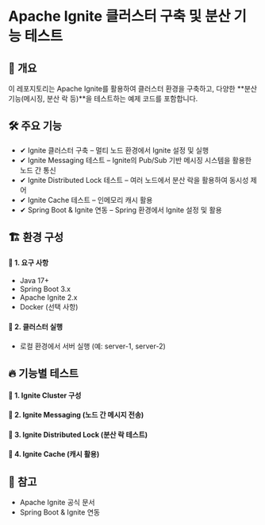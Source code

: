 #  Apache Ignite 클러스터 구축 및 분산 기능 테스트

## 📌 개요
이 레포지토리는 Apache Ignite를 활용하여 클러스터 환경을 구축하고,
다양한 **분산 기능(메시징, 분산 락 등)**을 테스트하는 예제 코드를 포함합니다.

## 🛠️ 주요 기능
- ✔ Ignite 클러스터 구축 – 멀티 노드 환경에서 Ignite 설정 및 실행
- ✔ Ignite Messaging 테스트 – Ignite의 Pub/Sub 기반 메시징 시스템을 활용한 노드 간 통신
- ✔ Ignite Distributed Lock 테스트 – 여러 노드에서 분산 락을 활용하여 동시성 제어
- ✔ Ignite Cache 테스트 – 인메모리 캐시 활용
- ✔ Spring Boot & Ignite 연동 – Spring 환경에서 Ignite 설정 및 활용

## 🏗️ 환경 구성
#### 🔹 1. 요구 사항
- Java 17+
- Spring Boot 3.x
- Apache Ignite 2.x
- Docker (선택 사항)

#### 🔹 2. 클러스터 실행
- 로컬 환경에서 서버 실행 (예: server-1, server-2)

## 🔥 기능별 테스트
#### 🔹 1. Ignite Cluster 구성
#### 🔹 2. Ignite Messaging (노드 간 메시지 전송)
#### 🔹 3. Ignite Distributed Lock (분산 락 테스트)
#### 🔹 4. Ignite Cache (캐시 활용)

## 📜 참고
- Apache Ignite 공식 문서
- Spring Boot & Ignite 연동